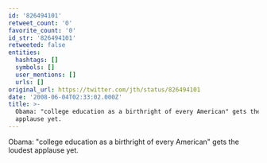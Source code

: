 ```yaml
---
id: '826494101'
retweet_count: '0'
favorite_count: '0'
id_str: '826494101'
retweeted: false
entities:
  hashtags: []
  symbols: []
  user_mentions: []
  urls: []
original_url: https://twitter.com/jth/status/826494101
date: '2008-06-04T02:33:02.000Z'
title: >-
  Obama: "college education as a birthright of every American" gets the loudest
  applause yet.
---
```


Obama: "college education as a birthright of every American" gets the loudest applause yet.
